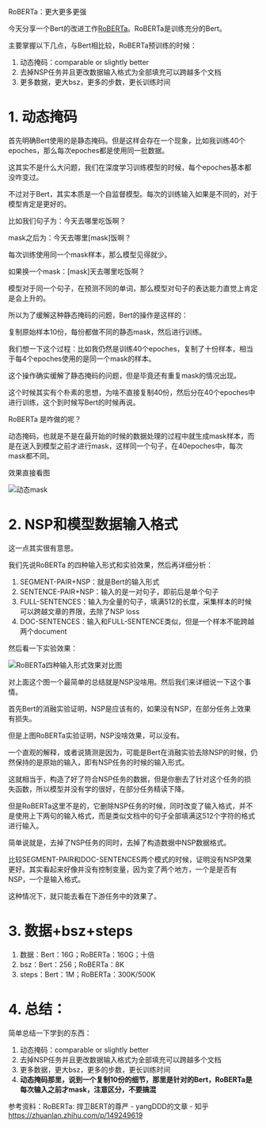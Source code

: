 RoBERTa：更大更多更强

今天分享一个Bert的改进工作[RoBERTa](https://arxiv.org/abs/1907.11692, "RoBERTa: A Robustly Optimized BERT Pretraining Approach")。RoBERTa是训练充分的Bert。

主要掌握以下几点，与Bert相比较，RoBERTa预训练的时候：

1. 动态掩码：comparable or slightly better
2. 去掉NSP任务并且更改数据输入格式为全部填充可以跨越多个文档
3. 更多数据，更大bsz，更多的步数，更长训练时间

# 1. 动态掩码

首先明确Bert使用的是静态掩码。但是这样会存在一个现象，比如我训练40个epoches，那么每次epoches都是使用同一批数据。

这其实不是什么大问题，我们在深度学习训练模型的时候，每个epoches基本都没咋变过。

不过对于Bert，其实本质是一个自监督模型。每次的训练输入如果是不同的，对于模型肯定是更好的。

比如我们句子为：今天去哪里吃饭啊？

mask之后为：今天去哪里[mask]饭啊？

每次训练使用同一个mask样本，那么模型见得就少。

如果换一个mask：[mask]天去哪里吃饭啊？

模型对于同一个句子，在预测不同的单词，那么模型对句子的表达能力直觉上肯定是会上升的。

所以为了缓解这种静态掩码的问题，Bert的操作是这样的：

复制原始样本10份，每份都做不同的静态mask，然后进行训练。

我们想一下这个过程：比如我仍然是训练40个epoches，复制了十份样本，相当于每4个epoches使用的是同一个mask的样本。

这个操作确实缓解了静态掩码的问题，但是毕竟还有重复mask的情况出现。

这个时候其实有个朴素的思想，为啥不直接复制40份，然后分在40个epoches中进行训练，这个到时候写Bert的时候再说。

RoBERTa 是咋做的呢？

动态掩码，也就是不是在最开始的时候的数据处理的过程中就生成mask样本，而是在送入到模型之前才进行mask，这样同一个句子，在40epoches中，每次mask都不同。

效果直接看图

![动态mask](https://picsfordablog.oss-cn-beijing.aliyuncs.com/2020-12-02-113140.jpg)

# 2. NSP和模型数据输入格式

这一点其实很有意思。

我们先说RoBERTa 的四种输入形式和实验效果，然后再详细分析：

1. SEGMENT-PAIR+NSP：就是Bert的输入形式
2. SENTENCE-PAIR+NSP：输入的是一对句子，即前后是单个句子
3. FULL-SENTENCES：输入为全量的句子，填满512的长度，采集样本的时候可以跨越文章的界限，去除了NSP loss
4. DOC-SENTENCES：输入和FULL-SENTENCE类似，但是一个样本不能跨越两个document

然后看一下实验效果：

![RoBERTa四种输入形式效果对比图](https://picsfordablog.oss-cn-beijing.aliyuncs.com/2020-12-02-113141.jpg)

对上面这个图一个最简单的总结就是NSP没啥用。然后我们来详细说一下这个事情。

首先Bert的消融实验证明，NSP是应该有的，如果没有NSP，在部分任务上效果有损失。

但是上图RoBERTa实验证明，NSP没啥效果，可以没有。

一个直观的解释，或者说猜测是因为，可能是Bert在消融实验去除NSP的时候，仍然保持的是原始的输入，即有NSP任务的时候的输入形式。

这就相当于，构造了好了符合NSP任务的数据，但是你删去了针对这个任务的损失函数，所以模型并没有学的很好，在部分任务精读下降。

但是RoBERTa这里不是的，它删除NSP任务的时候，同时改变了输入格式，并不是使用上下两句的输入格式，而是类似文档中的句子全部填满这512个字符的格式进行输入。

简单说就是，去掉了NSP任务的同时，去掉了构造数据中NSP数据格式。

比较SEGMENT-PAIR和DOC-SENTENCES两个模式的时候，证明没有NSP效果更好。其实看起来好像并没有控制变量，因为变了两个地方，一个是是否有NSP，一个是输入格式。

这种情况下，就只能去看在下游任务中的效果了。

# 3. 数据+bsz+steps

1. 数据：Bert：16G；RoBERTa：160G；十倍
2. bsz：Bert：256；RoBERTa：8K
3. steps：Bert：1M；RoBERTa：300K/500K

# 4. 总结：

简单总结一下学到的东西：

1. 动态掩码：comparable or slightly better
2. 去掉NSP任务并且更改数据输入格式为全部填充可以跨越多个文档
3. 更多数据，更大bsz，更多的步数，更长训练时间
4. **动态掩码那里，说到一个复制10份的细节，那里是针对的Bert，RoBERTa是每次输入之前才mask，注意区分，不要搞混**

参考资料：RoBERTa: 捍卫BERT的尊严 - yangDDD的文章 - 知乎 https://zhuanlan.zhihu.com/p/149249619


